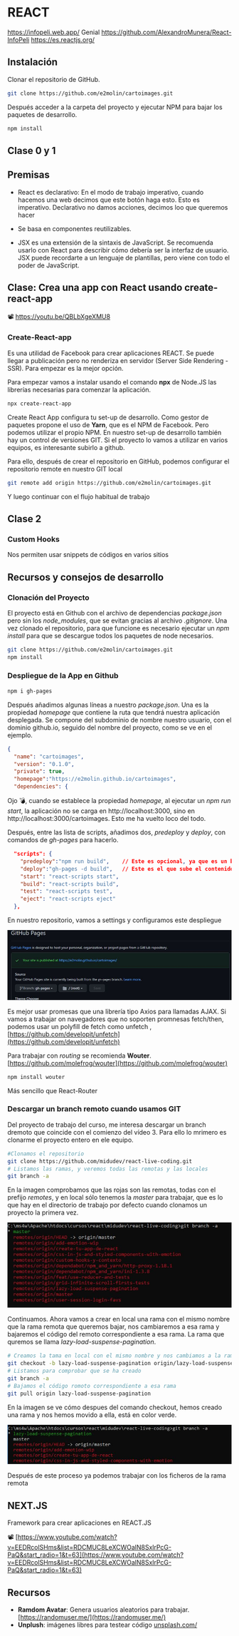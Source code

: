 # REACT
https://infopeli.web.app/ Genial https://github.com/AlexandroMunera/React-InfoPeli
https://es.reactjs.org/

## Instalación

Clonar el repositorio de GitHub. 

```bash
git clone https://github.com/e2molin/cartoimages.git
```

Después acceder a la carpeta del proyecto y ejecutar NPM para bajar los paquetes de desarrollo.

```bash
npm install
```

## Clase 0 y 1


## Premisas

*  React es declarativo: En el modo de trabajo imperativo, cuando hacemos una web decimos que este botón haga esto. Esto es imperativo. Declarativo no damos acciones, decimos loo que queremos hacer

* Se basa en componentes reutilizables.

* JSX es una extensión de la sintaxis de JavaScript. Se recomuenda usarlo con React para describir cómo debería ser la interfaz de usuario. JSX puede recordarte a un lenguaje de plantillas, pero viene con todo el poder de JavaScript.


## Clase: Crea una app con React usando create-react-app

📽 https://youtu.be/QBLbXgeXMU8

### Create-React-app

Es una utilidad de Facebook para crear aplicaciones REACT. Se puede llegar a publicación pero no renderiza en servidor (Server Side Rendering - SSR). Para empezar es la mejor opción.

Para empezar vamos a instalar usando el comando **npx** de Node.JS las librerías necesarias para comenzar la aplicación.

```bash
npx create-react-app
```

Create React App configura tu set-up de desarrollo. Como gestor de paquetes propone el uso de **Yarn**, que es el NPM de Facebook. Pero podemos utilizar el propio NPM. En nuestro set-up de desarrollo también hay un control de versiones GIT. Si el proyecto lo vamos a utilizar en varios equipos, es interesante subirlo a github.

Para ello, después de crear el repositorio en GitHub, podemos configurar el repositorio remote en nuestro GIT local

```bash
git remote add origin https://github.com/e2molin/cartoimages.git
```

Y luego continuar con el flujo habitual de trabajo

## Clase 2

### Custom Hooks

Nos permiten usar snippets de códigos en varios sitios




## Recursos y consejos de desarrollo

### Clonación del Proyecto

El proyecto está en Github con el archivo de dependencias *package.json* pero sin los *node_modules*, que se evitan gracias al archivo *.gitignore*. Una vez clonado el repositorio, para que funcione es necesario ejecutar un *npm install* para que se descargue todos los paquetes de node necesarios.

```bash
git clone https://github.com/e2molin/cartoimages.git
npm install
```


### Despliegue de la App en Github

```bash
npm i gh-pages
```

Después añadimos algunas líneas a nuestro *package.json*. Una es la propiedad *homepage* que contiene la ruta que tendrá nuestra aplicación desplegada. Se compone del subdominio de nombre nuestro usuario, con el dominio github.io, seguido del nombre del proyecto, como se ve en el ejemplo.

```json
{
  "name": "cartoimages",
  "version": "0.1.0",
  "private": true,
  "homepage":"https://e2molin.github.io/cartoimages",
  "dependencies": {
```

Ojo 💣, cuando se establece la propiedad *homepage*, al ejecutar un *npm run start*, la aplicación no se carga en http://localhost:3000, sino en http://localhost:3000/cartoimages. Esto me ha vuelto loco del todo.

Después, entre las lista de scripts, añadimos dos, *predeploy* y *deploy*, con comandos de *gh-pages* para hacerlo.

```json
  "scripts": {
    "predeploy":"npm run build",    // Este es opcional, ya que es un build mondo y lirondo
    "deploy":"gh-pages -d build",   // Este es el que sube el contenido de la carpeta a github.io
    "start": "react-scripts start",
    "build": "react-scripts build",
    "test": "react-scripts test",
    "eject": "react-scripts eject"
  },
```
En nuestro repositorio, vamos a settings y configuramos este despliegue

![](img/ghpages-config.jpg)





Es mejor usar promesas que una librería tipo Axios para llamadas AJAX. Si vamos a trabajar on navegadores que no soporten promnesas fetch/then, podemos usar un polyfill de fetch como unfetch , [https://github.com/developit/unfetch](https://github.com/developit/unfetch)

Para trabajar con *routing* se recomienda **Wouter**.
[https://github.com/molefrog/wouter](https://github.com/molefrog/wouter)

```bash
npm install wouter
```
Más sencillo que React-Router


### Descargar un branch remoto cuando usamos GIT

Del proyecto de trabajo del curso, me interesa descargar un branch dremoto que coincide con el comienzo del vídeo 3. Para ello lo mrimero es clonarme el proyecto entero en ele equipo.

```bash
#Clonamos el repositorio
git clone https://github.com/midudev/react-live-coding.git
# Listamos las ramas, y veremos todas las remotas y las locales
git branch -a
```
En la imagen comprobamos que las rojas son las remotas, todas con el prefijo *remotes*, y en local sólo tenemos la *master* para trabajar, que es lo que hay en el directorio de trabajo por defecto cuando clonamos un proyecto la primera vez.

![](img/screen-git-branch1.jpg)

Continuamos. Ahora vamos a crear en local una rama con el mismo nombre que la rama remota que queremos bajar, nos cambiaremos a esa rama y bajaremos el código del remoto correspondiente a esa rama. La rama que quremos se llama *lazy-load-suspense-pagination*.

```bash
# Creamos la tama en local con el mismo nombre y nos cambiamos a la rama
git checkout -b lazy-load-suspense-pagination origin/lazy-load-suspense-pagination
# Listamos para comprobar que se ha creado
git branch -a
# Bajamos el código romoto correspondiente a esa rama
git pull origin lazy-load-suspense-pagination
```
En la imagen se ve cómo despues del comando checkout, hemos creado una rama y nos hemos movido a ella, está en color verde.

![](img/screen-git-branch2.jpg)

Después de este proceso ya podemos trabajar con los ficheros de la rama remota


## NEXT.JS

Framework para crear aplicaciones en REACT.JS

📽 [https://www.youtube.com/watch?v=EEDRcolSHms&list=RDCMUC8LeXCWOalN8SxlrPcG-PaQ&start_radio=1&t=63](https://www.youtube.com/watch?v=EEDRcolSHms&list=RDCMUC8LeXCWOalN8SxlrPcG-PaQ&start_radio=1&t=63)

## Recursos

* **Ramdom Avatar**: Genera usuarios aleatorios para trabajar. [https://randomuser.me/](https://randomuser.me/)
* **Unplush**: imágenes libres para testear código [unsplash.com/](https://unsplash.com/)